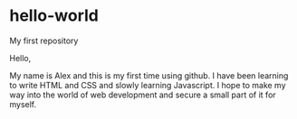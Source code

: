 # hello-world
My first repository

Hello,

My name is Alex and this is my first time using github. I have been learning to write HTML and CSS and slowly learning Javascript. I hope to make my way into the world of web development and secure a small part of it for myself. 
